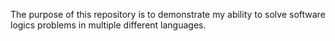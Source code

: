 The purpose of this repository is to demonstrate my ability to solve software logics problems in multiple different languages.
